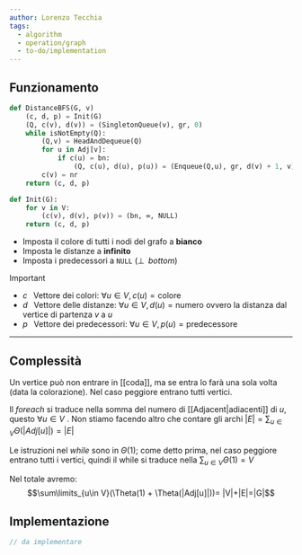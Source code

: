 ```yaml
---
author: Lorenzo Tecchia
tags:
  - algorithm
  - operation/graph
  - to-do/implementation
---
```

## Funzionamento
```python
def DistanceBFS(G, v)
	(c, d, p) = Init(G)
	(Q, c(v), d(v)) = (SingletonQueue(v), gr, 0)
	while isNotEmpty(Q):
		(Q,v) = HeadAndDequeue(Q)
		for u in Adj[v]:
			if c(u) = bn:
				(Q, c(u), d(u), p(u)) = (Enqueue(Q,u), gr, d(v) + 1, v)
		c(v) = nr
	return (c, d, p)
```

```python
def Init(G):
	for v in V:
		(c(v), d(v), p(v)) = (bn, ∞, NULL)
	return (c, d, p)
```

- Imposta il colore di tutti i nodi del grafo a **bianco**
-  Imposta le distanze a **infinito** 
-  Imposta i predecessori a `NULL` ($\bot\;\; bottom$)

>[!important] 
> - $c\;\;$ Vettore dei colori: $\forall u \in V, c(u)=\text{colore}$
> - $d\;\;$ Vettore delle distanze: $\forall u \in V, d(u)=\text{numero}$ ovvero la distanza dal vertice di partenza $v$ a $u$
> - $p\;\;$ Vettore dei predecessori: $\forall u \in V, p(u)=\text{predecessore}$

---
## Complessità
Un vertice può non entrare in [[coda]], ma se entra lo farà una sola volta (data la colorazione).
Nel caso peggiore entrano tutti vertici.

Il $for each$ si traduce nella somma del numero di [[Adjacent|adiacenti]] di $u$, questo $\forall u \in V$ . Non stiamo facendo altro che contare gli archi $|E|= \sum_{u \in V}\Theta(|Adj[u]|) = |E|$

Le istruzioni nel $while$ sono in $\Theta(1)$; come detto prima, nel caso peggiore entrano tutti i vertici, quindi il while si traduce nella $\sum_{u \in V}\Theta(1) = V$

Nel totale avremo:$$\sum\limits_{u\in V}(\Theta(1) + \Theta(|Adj[u]|))= |V|+|E|=|G|$$
## Implementazione
```C
// da implementare
```
